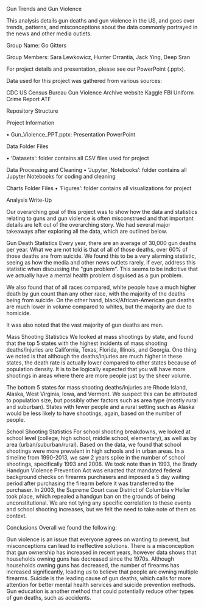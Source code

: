 ﻿
Gun Trends and Gun Violence

This analysis details gun deaths and gun violence in the US, and goes over trends, patterns, and misconceptions about the data commonly portrayed in the news and other media outlets.

Group Name: Go Gitters

Group Members: Sara Lewkowicz, Hunter Orrantia, Jack Ying, Deep Sran

For project details and presentation, please see our PowerPoint (.pptx).

Data used for this project was gathered from various sources:

CDC
US Census Bureau
Gun Violence Archive website
Kaggle
FBI Uniform Crime Report
ATF


Repository Structure


Project Information

•	Gun_Violence_PPT.pptx: Presentation PowerPoint



Data Folder Files

•	‘Datasets’: folder contains all CSV files used for project


Data Processing and Cleaning
•	‘Jupyter_Notebooks’: folder contains all Jupyter Notebooks for coding and cleaning


Charts Folder Files
•	‘Figures’: folder contains all visualizations for project



Analysis Write-Up

Our overarching goal of this project was to show how the data and statistics relating to guns and gun violence is often misconstrued and that important details are left out of the overarching story. We had several major takeaways after exploring all the data, which are outlined below.

Gun Death Statistics
Every year, there are an average of 30,000 gun deaths per year. What we are not told is that of all of those deaths, over 60% of those deaths are from suicide. We found this to be a very alarming statistic, seeing as how the media and other news outlets rarely, if ever, address this statistic when discussing the "gun problem". This seems to be indicitive that we actually have a mental health problem disguised as a gun problem.

We also found that of all races compared, white people have a much higher death by gun count than any other race, with the majority of the deaths being from suicide. On the other hand, black/African-American gun deaths are much lower in volume compared to whites, but the majority are due to homicide.

It was also noted that the vast majority of gun deaths are men.

Mass Shooting Statistics
We looked at mass shootings by state, and found that the top 5 states with the highest incidents of mass shooting deaths/injuries are California, Texas, Florida, Illinois, and Georgia. One thing we noted is that although the deaths/injuries are much higher in these states, the death rate is actually lower compared to other states because of population density. It is to be logically expected that you will have more shootings in areas where there are more people just by the sheer volume.

The bottom 5 states for mass shooting deaths/injuries are Rhode Island, Alaska, West Virginia, Iowa, and Vermont. We suspect this can be attributed to population size, but possibly other factors such as area type (mostly rural and suburban). States with fewer people and a rural setting such as Alaska would be less likely to have shootings, again, based on the number of people.

School Shooting Statistics
For school shooting breakdowns, we looked at school level (college, high school, middle school, elementary), as well as by area (urban/suburban/rural). Based on the data, we found that school shootings were more prevalent in high schools and in urban areas. In a timeline from 1990-2013, we saw 2 years spike in the number of school shootings, specifically 1993 and 2008. We took note than in 1993, the Brady Handgun Violence Prevention Act was enacted that mandated federal background checks on firearms purchasers and imposed a 5 day waiting period after purchasing the firearm before it was transferred to the purchaser. In 2003, the Supreme Court case District of Columbia v Heller took place, which repealed a handgun ban on the grounds of being unconstitutional. We are not tying any specific correlation to these events and school shooting increases, but we felt the need to take note of them as context.

Conclusions
Overall we found the following:

Gun violence is an issue that everyone agrees on wanting to prevent, but misconceptions can lead to ineffective solutions.
There is a misconception that gun ownership has increased in recent years, however data shows that households owning guns has decreased since the 1970s.
Although households owning guns has decreased, the number of firearms has increased significantly, leading us to believe that people are owning multiple firearms.
Suicide is the leading cause of gun deaths, which calls for more attention for better mental health services and suicide prevention methods.
Gun education is another method that could potentially reduce other types of gun deaths, such as accidents.